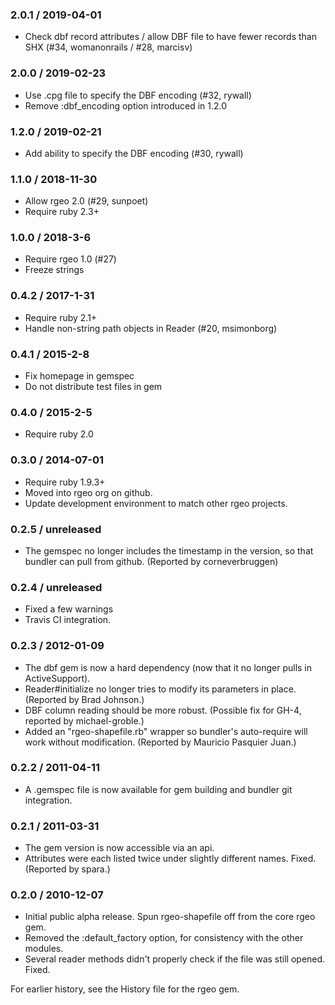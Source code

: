 ### 2.0.1 / 2019-04-01

* Check dbf record attributes / allow DBF file to have fewer records than SHX (#34, womanonrails / #28, marcisv)


### 2.0.0 / 2019-02-23

* Use .cpg file to specify the DBF encoding (#32, rywall)
* Remove :dbf_encoding option introduced in 1.2.0


### 1.2.0 / 2019-02-21

* Add ability to specify the DBF encoding (#30, rywall)


### 1.1.0 / 2018-11-30

* Allow rgeo 2.0 (#29, sunpoet)
* Require ruby 2.3+


### 1.0.0 / 2018-3-6

* Require rgeo 1.0 (#27)
* Freeze strings


### 0.4.2 / 2017-1-31

* Require ruby 2.1+
* Handle non-string path objects in Reader (#20, msimonborg)

### 0.4.1 / 2015-2-8

* Fix homepage in gemspec
* Do not distribute test files in gem

### 0.4.0 / 2015-2-5

* Require ruby 2.0

### 0.3.0 / 2014-07-01

* Require ruby 1.9.3+
* Moved into rgeo org on github.
* Update development environment to match other rgeo projects.

### 0.2.5 / unreleased

* The gemspec no longer includes the timestamp in the version, so that bundler can pull from github. (Reported by corneverbruggen)

### 0.2.4 / unreleased

* Fixed a few warnings
* Travis CI integration.

### 0.2.3 / 2012-01-09

* The dbf gem is now a hard dependency (now that it no longer pulls in ActiveSupport).
* Reader#initialize no longer tries to modify its parameters in place. (Reported by Brad Johnson.)
* DBF column reading should be more robust. (Possible fix for GH-4, reported by michael-groble.)
* Added an "rgeo-shapefile.rb" wrapper so bundler's auto-require will work without modification. (Reported by Mauricio Pasquier Juan.)

### 0.2.2 / 2011-04-11

* A .gemspec file is now available for gem building and bundler git integration.

### 0.2.1 / 2011-03-31

* The gem version is now accessible via an api.
* Attributes were each listed twice under slightly different names. Fixed. (Reported by spara.)

### 0.2.0 / 2010-12-07

* Initial public alpha release. Spun rgeo-shapefile off from the core rgeo gem.
* Removed the :default_factory option, for consistency with the other modules.
* Several reader methods didn't properly check if the file was still opened. Fixed.

For earlier history, see the History file for the rgeo gem.
